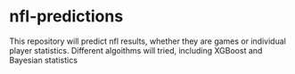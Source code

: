 # nfl-predictions
This repository will predict nfl results, whether they are games or individual player statistics. Different algoithms will tried, including XGBoost and Bayesian statistics
